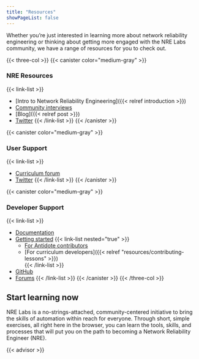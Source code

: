 ```yaml
---
title: "Resources"
showPageList: false
---
```

Whether you’re just interested in learning more about network reliability engineering or thinking about getting more engaged with the NRE Labs community, we have a range of resources for you to check out.

{{< three-col >}}
{{< canister color="medium-gray" >}}
### NRE Resources

{{< link-list >}}
- [Intro to Network Reliability Engineering]({{< relref introduction >}})
- [Community interviews](https://www.youtube.com/watch?v=l_TUYSkZcv4&list=PLjM9FuOtKYVhXixs9rEjf7brmPDSWPe8R)
- [Blog]({{< relref post >}})
- [Twitter](https://twitter.com/NRELabs)
{{< /link-list >}}
{{< /canister >}}

{{< canister color="medium-gray" >}}
### User Support

{{< link-list >}}
- [Curriculum forum](https://community.networkreliability.engineering/t/about-the-nre-labs-curriculum-category/16)
- [Twitter](https://twitter.com/NRELabs)
{{< /link-list >}}
{{< /canister >}}

{{< canister color="medium-gray" >}}
### Developer Support

{{< link-list >}}
- [Documentation](https://antidoteproject.readthedocs.io/en/latest/index.html)
- [Getting started](#)
  {{< link-list nested="true" >}}
  - [For Antidote contributors](https://antidoteproject.readthedocs.io/en/latest/hacking/platform.html)
  - [For curriculum developers]({{< relref "resources/contributing-lessons" >}})   
  {{< /link-list >}}
- [GitHub](https://github.com/nre-learning)
- [Forums](https://community.networkreliability.engineering/)
{{< /link-list >}}
{{< /canister >}}
{{< /three-col >}}

## Start learning now 

NRE Labs is a no-strings-attached, community-centered initiative to bring the 
skills of automation within reach for everyone. Through short, simple exercises, 
all right here in the browser, you can learn the tools, skills, and processes 
that will put you on the path to becoming a Network Reliability Engineer (NRE).

{{< advisor >}}